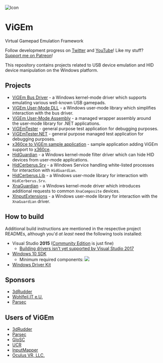 ![Icon](https://raw.githubusercontent.com/nefarius/ViGEm/master/Installer/favicon.png)

# ViGEm
Virtual Gamepad Emulation Framework

Follow development progress on [Twitter](https://twitter.com/CNefarius) and [YouTube](https://www.youtube.com/user/nefarius2k8)! Like my stuff? [Support me on Patreon](https://www.patreon.com/nefarius)!

This repository contains projects related to USB device emulation and HID device manipulation on the Windows platform.

## Projects
- [ViGEm Bus Driver](../../tree/master/ViGEmBus) - a Windows kernel-mode driver which supports emulating various well-known USB gamepads.
- [ViGEm User-Mode DLL](../../tree/master/ViGEmUM) - a Windows user-mode library which simplifies interaction with the bus driver.
- [ViGEm User-Mode Assembly](../../tree/master/ViGEmUM.NET) - a managed wrapper assembly around the user-mode library for .NET applications.
- [ViGEmTester](../../tree/master/ViGEmTester) - general purpose test application for debugging purposes.
- [ViGEmTester.NET](../../tree/master/ViGEmTester.NET) - general purpose managed test application for debugging purposes.
- [x360ce to ViGEm sample application](../../tree/master/x360ce2ViGEm) - sample application adding ViGEm support to [x360ce](https://github.com/x360ce/x360ce).
- [HidGuardian](../../tree/master/HidGuardian) - a Windows kernel-mode filter driver which can hide HID devices from user-mode applications.
- [HidCerberus.Srv](../../tree/master/HidCerberus.Srv) - a Windows Service handling white-listed processes for interaction with `HidGuardian`.
- [HidCerberus.Lib](../../tree/master/HidCerberus.Lib) - a Windows user-mode library for interaction with `HidCerberus.Srv`.
- [XnaGuardian](../../tree/master/XnaGuardian) - a Windows kernel-mode driver which introduces additional requests to common `XnaComposite` devices.
- [XInputExtensions](../../tree/master/XInputExtensions) - a Windows user-mode library for interaction with the `XnaGuardian` driver.

## How to build
Additional build instructions are mentioned in the respective project READMEs, although you'd *at least* need the following tools installed:
 - Visual Studio **2015** ([Community Edition](https://go.microsoft.com/fwlink/p/?LinkId=534599) is just fine)
   - [Building drivers isn't yet supported by Visual Studio 2017](https://www.osr.com/blog/2017/03/07/visual-studio-2017-released-driver-devs-must-stay-vs-2015/)
 - [Windows 10 SDK](https://developer.microsoft.com/en-us/windows/downloads/windows-10-sdk)
   - Minimum required components:
   ![](https://lh3.googleusercontent.com/-sVmz6EjNyR0/WXynV7ADGyI/AAAAAAAAAIM/MnjDfEsHg-omtrPD3qYoqnQTx2VsMfHAgCHMYCw/s0/winsdksetup%2B%25281%2529_2017-07-29_17-14-16.png)
 - [Windows Driver Kit](https://developer.microsoft.com/en-us/windows/hardware/windows-driver-kit)

## Sponsors
- [3dRudder](https://www.3drudder.com/eu/)
- [Wohlfeil.IT e.U.](https://wohlfeil.it/)
- [Parsec](https://parsec.tv/)

## Users of ViGEm
 - [3dRudder](https://www.3drudder.com/eu/)
 - [Parsec](https://parsec.tv/)
 - [GloSC](https://github.com/Alia5/GloSC)
 - [UCR](https://github.com/evilC/UCR)
 - [InputMapper](https://inputmapper.com/)
 - [Oculus VR, LLC.](https://www.oculus.com/)
